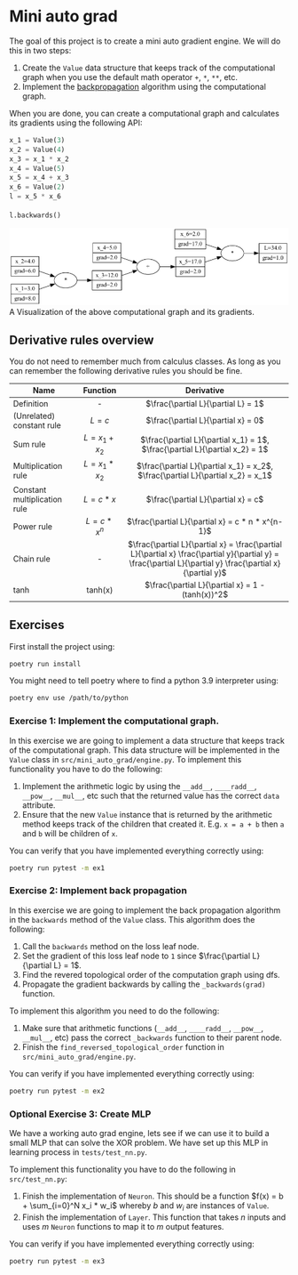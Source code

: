 # Mini auto grad
The goal of this project is to create a mini auto gradient engine.
We will do this in two steps:
1. Create the `Value` data structure that keeps track of the computational graph when you use the default math operator `+`, `*`, `**`, etc.
2. Implement the [backpropagation](https://en.wikipedia.org/wiki/Backpropagation) algorithm using the computational graph.


When you are done, you can create a computational graph and calculates its gradients using the following API:


```python
x_1 = Value(3)
x_2 = Value(4)
x_3 = x_1 * x_2
x_4 = Value(5)
x_5 = x_4 + x_3
x_6 = Value(2)
l = x_5 * x_6

l.backwards()
```

![example computationgraph](images/computation_graph.png)
A Visualization of the above computational graph and its gradients.

## Derivative rules overview
You do not need to remember much from calculus classes. As long as you can remember the following derivative rules you should be fine.

| Name                         |    Function     |                                                                         Derivative                                                                          |
|------------------------------|:---------------:|:-----------------------------------------------------------------------------------------------------------------------------------------------------------:|
| Definition                   |        -        |                                                             $\frac{\partial L}{\partial L} = 1$                                                             |
| (Unrelated) constant rule    |     $L = c$     |                                                             $\frac{\partial L}{\partial x} = 0$                                                             |
| Sum rule                     | $L = x_1 + x_2$ |                                        $\frac{\partial L}{\partial x_1} = 1$, $\frac{\partial L}{\partial x_2} = 1$                                         |
| Multiplication rule          | $L = x_1 * x_2$ |                                      $\frac{\partial L}{\partial x_1} = x_2$, $\frac{\partial L}{\partial x_2} = x_1$                                       |
| Constant multiplication rule |    $L = c*x$    |                                                             $\frac{\partial L}{\partial x} = c$                                                             |
| Power rule                   |  $L = c * x^n$  |                                                      $\frac{\partial L}{\partial x} = c * n * x^{n-1}$                                                      |
| Chain rule                   |        -        | $\frac{\partial L}{\partial x} = \frac{\partial L}{\partial x} \frac{\partial y}{\partial y} = \frac{\partial L}{\partial y} \frac{\partial x}{\partial y}$ |
| tanh                         |     tanh(x)     |    $\frac{\partial L}{\partial x} = 1 - (tanh(x))^2$                                                                                                                                                          |



## Exercises
First install the project using:
```bash
poetry run install
```

You might need to tell poetry where to find a python 3.9 interpreter using:
```bash
poetry env use /path/to/python
```

### Exercise 1: Implement the computational graph.
In this exercise we are going to implement a data structure that keeps track of the computational graph.
This data structure will be implemented in the `Value` class in `src/mini_auto_grad/engine.py`.
To implement this functionality you have to do the following:
1. Implement the arithmetic logic by using the `__add__`, `____radd__`, `__pow__`,  `__mul__`, etc such that the returned value has the correct `data` attribute.
2. Ensure that the new `Value` instance that is returned by the arithmetic method keeps track of the children that created it. E.g. `x = a + b` then `a` and `b` will be children of `x`.


You can verify that you have implemented everything correctly using:
```bash
poetry run pytest -m ex1
```

### Exercise 2: Implement back propagation
In this exercise we are going to implement the back propagation algorithm in the `backwards` method of the `Value` class.
This algorithm does the following:
1. Call the `backwards` method on the loss leaf node.
2. Set the gradient of this loss leaf node to `1` since $\frac{\partial L}{\partial L} = 1$.
3. Find the revered topological order of the computation graph using dfs.
4. Propagate the gradient backwards by calling the `_backwards(grad)` function.

To implement this algorithm you need to do the following:
1. Make sure that arithmetic functions (`__add__`, `____radd__`, `__pow__`,  `__mul__`, etc) pass the correct `_backwards` function to their parent node.
2. Finish the `find_reversed_topological_order` function in `src/mini_auto_grad/engine.py`.


You can verify if you have implemented everything correctly using:
```bash
poetry run pytest -m ex2
```

### Optional Exercise 3: Create MLP
We have a working auto grad engine, lets see if we can use it to build a small MLP that can solve the XOR problem.
We have set up this MLP in learning process in `tests/test_nn.py`. 

To implement this functionality you have to do the following in `src/test_nn.py`:
1. Finish the implementation of `Neuron`. This should be a function $f(x) = b + \sum_{i=0}^N x_i * w_i$ whereby $b$ and $w_i$ are instances of `Value`.
2. Finish the implementation of `Layer`. This function that takes $n$ inputs and uses $m$ `Neuron` functions to map it to $m$ output features.

You can verify if you have implemented everything correctly using:
```bash
poetry run pytest -m ex3
```
